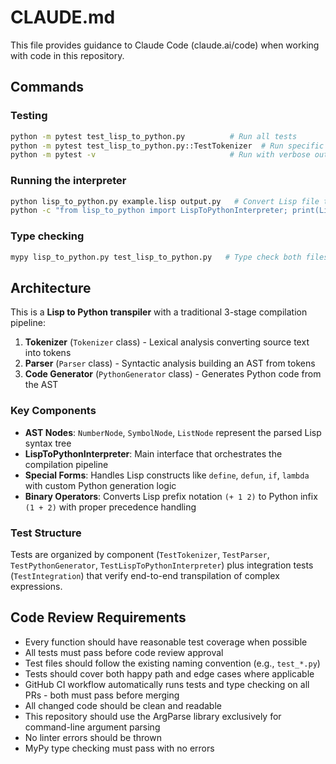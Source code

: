 # CLAUDE.md

This file provides guidance to Claude Code (claude.ai/code) when working with code in this repository.

## Commands

### Testing
```bash
python -m pytest test_lisp_to_python.py          # Run all tests
python -m pytest test_lisp_to_python.py::TestTokenizer  # Run specific test class
python -m pytest -v                              # Run with verbose output
```

### Running the interpreter
```bash
python lisp_to_python.py example.lisp output.py   # Convert Lisp file to Python file
python -c "from lisp_to_python import LispToPythonInterpreter; print(LispToPythonInterpreter().interpret('(+ 1 2)'))"  # Interactive usage
```

### Type checking
```bash
mypy lisp_to_python.py test_lisp_to_python.py   # Type check both files
```

## Architecture

This is a **Lisp to Python transpiler** with a traditional 3-stage compilation pipeline:

1. **Tokenizer** (`Tokenizer` class) - Lexical analysis converting source text into tokens
2. **Parser** (`Parser` class) - Syntactic analysis building an AST from tokens  
3. **Code Generator** (`PythonGenerator` class) - Generates Python code from the AST

### Key Components

- **AST Nodes**: `NumberNode`, `SymbolNode`, `ListNode` represent the parsed Lisp syntax tree
- **LispToPythonInterpreter**: Main interface that orchestrates the compilation pipeline
- **Special Forms**: Handles Lisp constructs like `define`, `defun`, `if`, `lambda` with custom Python generation logic
- **Binary Operators**: Converts Lisp prefix notation `(+ 1 2)` to Python infix `(1 + 2)` with proper precedence handling

### Test Structure

Tests are organized by component (`TestTokenizer`, `TestParser`, `TestPythonGenerator`, `TestLispToPythonInterpreter`) plus integration tests (`TestIntegration`) that verify end-to-end transpilation of complex expressions.

## Code Review Requirements

- Every function should have reasonable test coverage when possible
- All tests must pass before code review approval  
- Test files should follow the existing naming convention (e.g., `test_*.py`)
- Tests should cover both happy path and edge cases where applicable
- GitHub CI workflow automatically runs tests and type checking on all PRs - both must pass before merging
- All changed code should be clean and readable
- This repository should use the ArgParse library exclusively for command-line argument parsing
- No linter errors should be thrown
- MyPy type checking must pass with no errors